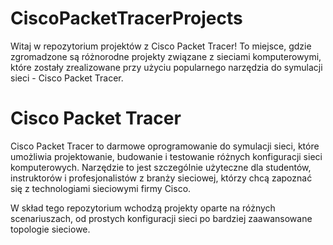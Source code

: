 # CiscoPacketTracerProjects

Witaj w repozytorium projektów z Cisco Packet Tracer! 
To miejsce, gdzie zgromadzone są różnorodne projekty związane z sieciami komputerowymi, które zostały zrealizowane przy użyciu popularnego narzędzia do symulacji sieci - Cisco Packet Tracer.

# Cisco Packet Tracer

Cisco Packet Tracer to darmowe oprogramowanie do symulacji sieci, które umożliwia projektowanie, budowanie i testowanie różnych konfiguracji sieci komputerowych. Narzędzie to jest szczególnie użyteczne dla studentów, instruktorów i profesjonalistów z branży sieciowej, którzy chcą zapoznać się z technologiami sieciowymi firmy Cisco.

W skład tego repozytorium wchodzą projekty oparte na różnych scenariuszach, od prostych konfiguracji sieci po bardziej zaawansowane topologie sieciowe.
